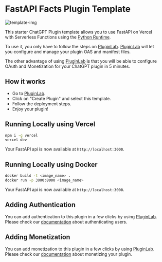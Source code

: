 # FastAPI Facts Plugin Template

![template-img](https://firebasestorage.googleapis.com/v0/b/pluginlab.appspot.com/o/public%2Ftemplates%2Ffastpi-template.jpg?alt=media)

This starter ChatGPT Plugin template allows you to use FastAPI on Vercel with Serverless Functions using the [Python Runtime](https://vercel.com/docs/concepts/functions/serverless-functions/runtimes/python).

To use it, you only have to follow the steps on [PluginLab](https://pluginlab.ai).
[PluginLab](https://pluginlab.ai) will let you configure and manage your plugin OAS and manifest files.

The other advantage of using [PluginLab](https://pluginlab.ai) is that you will be able to configure OAuth and Monetization for your ChatGPT plugin in 5 minutes.

## How it works

* Go to [PluginLab](https://pluginlab.ai).
* Click on "Create Plugin" and select this template.
* Follow the deployment steps.
* Enjoy your plugin!

## Running Locally using Vercel

```bash
npm i -g vercel
vercel dev
```

Your FastAPI api is now available at `http://localhost:3000`.

## Running Locally using Docker

```bash
docker build -t <image_name> .
docker run -p 3000:8000 <image_name>
```

Your FastAPI api is now available at `http://localhost:3000`.

## Adding Authentication

You can add authentication to this plugin in a few clicks by using [PluginLab](https://pluginlab.ai).
Please check our [documentation](https://docs.pluginlab.ai/en/category/authentication-nyfktk/) about authenticating users.

## Adding Monetization

You can add monetization to this plugin in a few clicks by using [PluginLab](https://pluginlab.ai).
Please check our [documentation](https://docs.pluginlab.ai/en/category/plugin-monetization-10nw5z4/) about monetizing your plugin.

